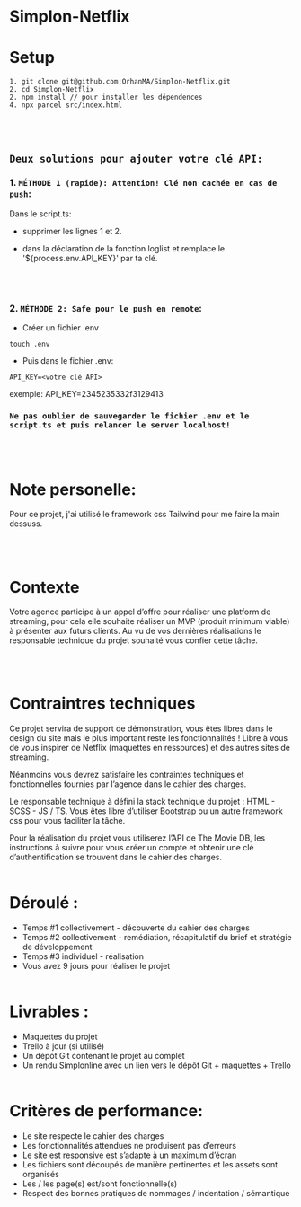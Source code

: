 # Simplon-Netflix

# Setup

```
1. git clone git@github.com:OrhanMA/Simplon-Netflix.git
2. cd Simplon-Netflix
2. npm install // pour installer les dépendences
4. npx parcel src/index.html
```

<br><br/>

## `Deux solutions pour ajouter votre clé API:`

### 1. `MÉTHODE 1 (rapide): Attention! Clé non cachée en cas de push`:

Dans le script.ts:

- supprimer les lignes 1 et 2.
- dans la déclaration de la fonction loglist et remplace le '${process.env.API_KEY}' par ta clé.

  <br><br/>

### 2. `MÉTHODE 2: Safe pour le push en remote`:

- Créer un fichier .env

```
touch .env
```

- Puis dans le fichier .env:

```
API_KEY=<votre clé API>
```

exemple: API_KEY=2345235332f3129413

### `Ne pas oublier de sauvegarder le fichier .env et le script.ts et puis relancer le server localhost!`

<br><br/>

# Note personelle:

Pour ce projet, j'ai utilisé le framework css Tailwind pour me faire la main dessuss.

<br><br/>

# Contexte

Votre agence participe à un appel d’offre pour réaliser une platform de streaming, pour cela elle souhaite réaliser un MVP (produit minimum viable) à présenter aux futurs clients. Au vu de vos dernières réalisations le responsable technique du projet souhaité vous confier cette tâche.

<br><br/>

# Contraintres techniques

Ce projet servira de support de démonstration, vous êtes libres dans le design du site mais le plus important reste les fonctionnalités ! Libre à vous de vous inspirer de Netflix (maquettes en ressources) et des autres sites de streaming.

Néanmoins vous devrez satisfaire les contraintes techniques et fonctionnelles fournies par l’agence dans le cahier des charges.

Le responsable technique à défini la stack technique du projet : HTML - SCSS - JS / TS. Vous êtes libre d’utiliser Bootstrap ou un autre framework css pour vous faciliter la tâche.
​

Pour la réalisation du projet vous utiliserez l’API de The Movie DB, les instructions à suivre pour vous créer un compte et obtenir une clé d’authentification se trouvent dans le cahier des charges.
<br><br/>

# Déroulé :

- Temps #1 collectivement - découverte du cahier des charges
- Temps #2 collectivement - remédiation, récapitulatif du brief et stratégie de développement
- Temps #3 individuel - réalisation
- Vous avez 9 jours pour réaliser le projet
  <br><br/>

# Livrables :

- Maquettes du projet
- Trello à jour (si utilisé)
- Un dépôt Git contenant le projet au complet
- Un rendu Simplonline avec un lien vers le dépôt Git + maquettes + Trello
  <br><br/>

# Critères de performance:

- Le site respecte le cahier des charges
- Les fonctionnalités attendues ne produisent pas d’erreurs
- Le site est responsive est s’adapte à un maximum d’écran
- Les fichiers sont découpés de manière pertinentes et les assets sont organisés
- Les / les page(s) est/sont fonctionnelle(s)
- Respect des bonnes pratiques de nommages / indentation / sémantique
